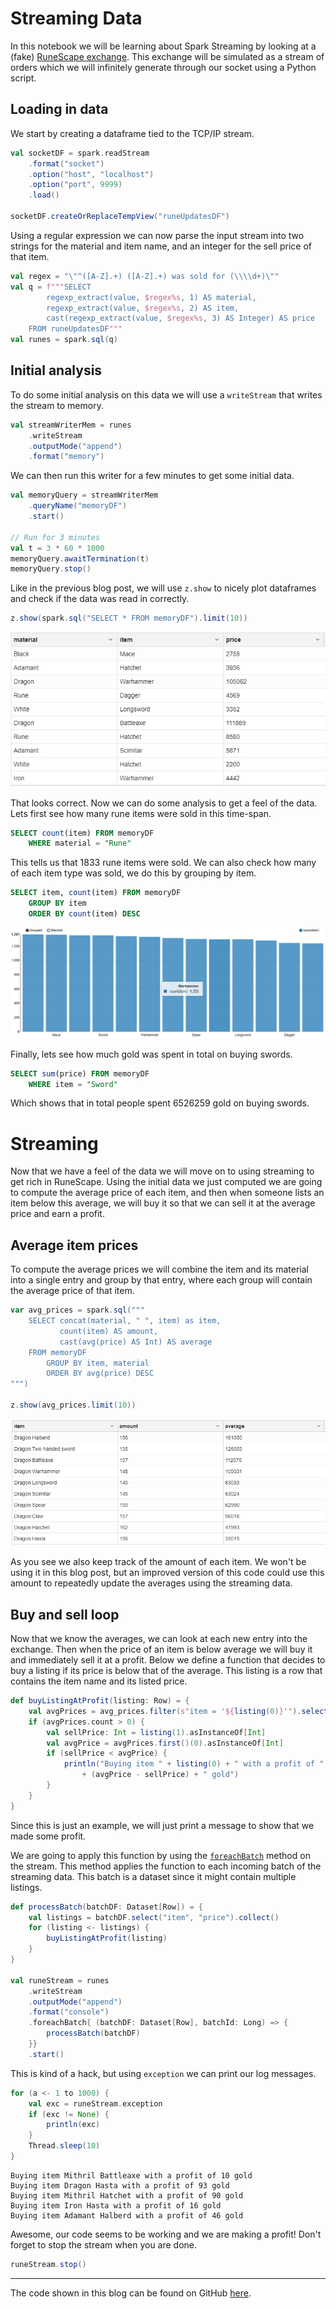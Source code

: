 # Streaming Data

In this notebook we will be learning about Spark Streaming by looking at a (fake) [RuneScape exchange](https://secure.runescape.com/m=itemdb_rs/).
This exchange will be simulated as a stream of orders which we will infinitely generate through our socket using a Python script.

## Loading in data

We start by creating a dataframe tied to the TCP/IP stream.

```scala
val socketDF = spark.readStream
    .format("socket")
    .option("host", "localhost")
    .option("port", 9999)
    .load()

socketDF.createOrReplaceTempView("runeUpdatesDF")
```

Using a regular expression we can now parse the input stream into two strings for the material and item name, and an integer for the sell price of that item.

```scala
val regex = "\"^([A-Z].+) ([A-Z].+) was sold for (\\\\d+)\""
val q = f"""SELECT 
        regexp_extract(value, $regex%s, 1) AS material, 
        regexp_extract(value, $regex%s, 2) AS item, 
        cast(regexp_extract(value, $regex%s, 3) AS Integer) AS price 
    FROM runeUpdatesDF"""
val runes = spark.sql(q)
```

## Initial analysis

To do some initial analysis on this data we will use a `writeStream` that writes the stream to memory.

```scala
val streamWriterMem = runes
    .writeStream
    .outputMode("append")
    .format("memory")
```

We can then run this writer for a few minutes to get some initial data.

```scala
val memoryQuery = streamWriterMem
    .queryName("memoryDF")
    .start()
    
// Run for 3 minutes
val t = 3 * 60 * 1000
memoryQuery.awaitTermination(t)
memoryQuery.stop()
```

Like in the previous blog post, we will use `z.show` to nicely plot dataframes and check if the data was read in correctly.

```scala
z.show(spark.sql("SELECT * FROM memoryDF").limit(10))
```

![Initial data](https://raw.githubusercontent.com/JordyAaldering/Big-Data/master/Assignment05/images/initial-data.png)

That looks correct. Now we can do some analysis to get a feel of the data. Lets first see how many rune items were sold in this time-span.

```sql
SELECT count(item) FROM memoryDF
    WHERE material = "Rune"
```

This tells us that 1833 rune items were sold.
We can also check how many of each item type was sold, we do this by grouping by item.

```sql
SELECT item, count(item) FROM memoryDF
    GROUP BY item
    ORDER BY count(item) DESC
```

![Item sales](https://raw.githubusercontent.com/JordyAaldering/Big-Data/master/Assignment05/images/item-sales.png)

Finally, lets see how much gold was spent in total on buying swords.

```sql
SELECT sum(price) FROM memoryDF
    WHERE item = "Sword"
```

Which shows that in total people spent 6526259 gold on buying swords.

# Streaming

Now that we have a feel of the data we will move on to using streaming to get rich in RuneScape. Using the initial data we just computed we are going to compute the average price of each item, and then when someone lists an item below this average, we will buy it so that we can sell it at the average price and earn a profit.

## Average item prices

To compute the average prices we will combine the item and its material into a single entry and group by that entry, where each group will contain the average price of that item.

```scala
var avg_prices = spark.sql("""
    SELECT concat(material, " ", item) as item, 
           count(item) AS amount, 
           cast(avg(price) AS Int) AS average 
    FROM memoryDF
        GROUP BY item, material
        ORDER BY avg(price) DESC
""")

z.show(avg_prices.limit(10))
```

![Average prices](https://raw.githubusercontent.com/JordyAaldering/Big-Data/master/Assignment05/images/avg-prices.png)

As you see we also keep track of the amount of each item. We won't be using it in this blog post, but an improved version of this code could use this amount to repeatedly update the averages using the streaming data.

## Buy and sell loop

Now that we know the averages, we can look at each new entry into the exchange. Then when the price of an item is below average we will buy it and immediately sell it at a profit.
Below we define a function that decides to buy a listing if its price is below that of the average. This listing is a row that contains the item name and its listed price.

```scala
def buyListingAtProfit(listing: Row) = {
    val avgPrices = avg_prices.filter(s"item = '${listing(0)}'").select("average")
    if (avgPrices.count > 0) {
        val sellPrice: Int = listing(1).asInstanceOf[Int]
        val avgPrice = avgPrices.first()(0).asInstanceOf[Int]
        if (sellPrice < avgPrice) {
            println("Buying item " + listing(0) + " with a profit of " 
                + (avgPrice - sellPrice) + " gold")
        }
    }
}
```

Since this is just an example, we will just print a message to show that we made some profit.

We are going to apply this function by using the [`foreachBatch`](https://spark.apache.org/docs/latest/structured-streaming-programming-guide.html#foreachbatch) method on the stream.
This method applies the function to each incoming batch of the streaming data. This batch is a dataset since it might contain multiple listings.

```scala
def processBatch(batchDF: Dataset[Row]) = {
    val listings = batchDF.select("item", "price").collect()
    for (listing <- listings) {
        buyListingAtProfit(listing)
    }
}

val runeStream = runes
    .writeStream
    .outputMode("append")
    .format("console")
    .foreachBatch{ (batchDF: Dataset[Row], batchId: Long) => {
        processBatch(batchDF)
    }}
    .start()
```

This is kind of a hack, but using `exception` we can print our log messages.

```scala
for (a <- 1 to 1000) {
    val exc = runeStream.exception
    if (exc != None) {
        println(exc)
    }
    Thread.sleep(10)
}
```

```
Buying item Mithril Battleaxe with a profit of 10 gold
Buying item Dragon Hasta with a profit of 93 gold
Buying item Mithril Hatchet with a profit of 90 gold
Buying item Iron Hasta with a profit of 16 gold
Buying item Adamant Halberd with a profit of 46 gold
```

Awesome, our code seems to be working and we are making a profit!
Don't forget to stop the stream when you are done.

```scala
runeStream.stop()
```

---

The code shown in this blog can be found on GitHub [here](https://github.com/JordyAaldering/Big-Data/tree/master/Assignment05).
